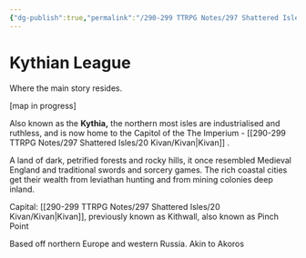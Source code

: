 ```yaml
---
{"dg-publish":true,"permalink":"/290-299 TTRPG Notes/297 Shattered Isles/15 The World/Kythian League/"}
---
```



# Kythian League

Where the main story resides.

[map in progress]

Also known as the **Kythia,** the northern most isles are industrialised and ruthless, and is now home to the Capitol of the The Imperium - [[290-299 TTRPG Notes/297 Shattered Isles/20 Kivan/Kivan\|Kivan]] . 

A land of dark, petrified forests and rocky hills, it once resembled Medieval England and traditional swords and sorcery games. The rich coastal cities get their wealth from leviathan hunting and from mining colonies deep inland. 

Capital: [[290-299 TTRPG Notes/297 Shattered Isles/20 Kivan/Kivan\|Kivan]], previously known as Kithwall, also known as Pinch Point

Based off northern Europe and western Russia.
Akin to Akoros